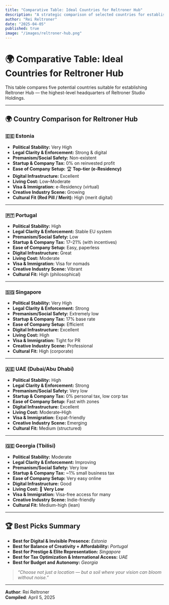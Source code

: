 ```yaml
---
title: "Comparative Table: Ideal Countries for Reltroner Hub"
description: "A strategic comparison of selected countries for establishing the headquarters of Reltroner Studio Holdings."
author: "Rei Reltroner"
date: "2025-04-05"
published: true
image: "/images/reltroner-hub.png"
---
```


# 🌍 Comparative Table: Ideal Countries for Reltroner Hub

This table compares five potential countries suitable for establishing Reltroner Hub — the highest-level headquarters of Reltroner Studio Holdings.

---

## 🌍 Country Comparison for Reltroner Hub

### 🇪🇪 **Estonia**
- **Political Stability:** Very High  
- **Legal Clarity & Enforcement:** Strong & digital  
- **Premanism/Social Safety:** Non-existent  
- **Startup & Company Tax:** 0% on reinvested profit  
- **Ease of Company Setup:** 🏆 **Top-tier (e-Residency)**  
- **Digital Infrastructure:** Excellent  
- **Living Cost:** Low–Moderate  
- **Visa & Immigration:** e-Residency (virtual)  
- **Creative Industry Scene:** Growing  
- **Cultural Fit (Red Pill / Merit):** High (merit digital)

---

### 🇵🇹 **Portugal**
- **Political Stability:** High  
- **Legal Clarity & Enforcement:** Stable EU system  
- **Premanism/Social Safety:** Low  
- **Startup & Company Tax:** 17–21% (with incentives)  
- **Ease of Company Setup:** Easy, paperless  
- **Digital Infrastructure:** Great  
- **Living Cost:** Moderate  
- **Visa & Immigration:** Visa for nomads  
- **Creative Industry Scene:** Vibrant  
- **Cultural Fit:** High (philosophical)

---

### 🇸🇬 **Singapore**
- **Political Stability:** Very High  
- **Legal Clarity & Enforcement:** Strong  
- **Premanism/Social Safety:** Extremely low  
- **Startup & Company Tax:** 17% base rate  
- **Ease of Company Setup:** Efficient  
- **Digital Infrastructure:** Excellent  
- **Living Cost:** High  
- **Visa & Immigration:** Tight for PR  
- **Creative Industry Scene:** Professional  
- **Cultural Fit:** High (corporate)

---

### 🇦🇪 **UAE (Dubai/Abu Dhabi)**
- **Political Stability:** High  
- **Legal Clarity & Enforcement:** Strong  
- **Premanism/Social Safety:** Very low  
- **Startup & Company Tax:** 0% personal tax, low corp tax  
- **Ease of Company Setup:** Fast with zones  
- **Digital Infrastructure:** Excellent  
- **Living Cost:** Moderate–High  
- **Visa & Immigration:** Expat-friendly  
- **Creative Industry Scene:** Emerging  
- **Cultural Fit:** Medium (structured)

---

### 🇬🇪 **Georgia (Tbilisi)**
- **Political Stability:** Moderate  
- **Legal Clarity & Enforcement:** Improving  
- **Premanism/Social Safety:** Very low  
- **Startup & Company Tax:** ~1% small business tax  
- **Ease of Company Setup:** Very easy online  
- **Digital Infrastructure:** Good  
- **Living Cost:** 🏅 **Very Low**  
- **Visa & Immigration:** Visa-free access for many  
- **Creative Industry Scene:** Indie-friendly  
- **Cultural Fit:** Medium-high (lean)

---

## 🏆 Best Picks Summary

- **Best for Digital & Invisible Presence:** *Estonia*
- **Best for Balance of Creativity + Affordability:** *Portugal*
- **Best for Prestige & Elite Representation:** *Singapore*
- **Best for Tax Optimization & International Access:** *UAE*
- **Best for Budget and Autonomy:** *Georgia*

> *“Choose not just a location — but a soil where your vision can bloom without noise.”*

---

**Author**: Rei Reltroner  
**Compiled**: April 5, 2025
